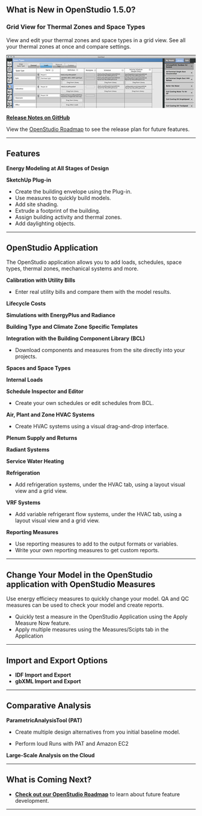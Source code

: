 

## What is New in OpenStudio 1.5.0?

### Grid View for Thermal Zones and Space Types
View and edit your thermal zones and space types in a grid view. See all your thermal zones at once and compare settings. 

![Opening Screen](../../img/features/grid_thumb.png "Grid View example")

[__Release Notes on GitHub__](http://github.com/NREL/OpenStudio/releases)

View the [OpenStudio Roadmap](roadmap.md) to see the release plan for future features.
____________________________

## Features

__Energy Modeling at All Stages of Design__

__SketchUp Plug-in__

* Create the building envelope using the Plug-in.
* Use measures to quickly build models. 
* Add site shading.
* Extrude a footprint of the building.
* Assign building activity and thermal zones.
* Add daylighting objects.

____________________________


## OpenStudio Application
The OpenStudio application allows you to add loads, schedules, space types, thermal zones, mechanical systems and more.

__Calibration with Utility Bills__
  
  * Enter real utility bills and compare them with the model results. 
   
 __Lifecycle Costs__
 
__Simulations with EnergyPlus and Radiance__

__Building Type and Climate Zone Specific Templates__

__Integration with the Building Component Library (BCL)__

  * Download components and measures from the site directly into your projects.
 
__Spaces and Space Types__ 

__Internal Loads__

__Schedule Inspector and Editor__

  * Create your own schedules or edit schedules from BCL.  
  
__Air, Plant and Zone HVAC Systems__

  * Create HVAC systems using a visual drag-and-drop interface.
  
__Plenum Supply and Returns__
  
__Radiant Systems__

__Service Water Heating__

__Refrigeration__

  * Add refrigeration systems, under the HVAC tab, using a layout visual view and a grid view.
  
__VRF Systems__

* Add variable refrigerant flow systems, under the HVAC tab, using a layout visual view and a grid view.

__Reporting Measures__

* Use reporting measures to add to the output formats or variables. 
* Write your own reporting measures to get custom reports.

____________________________

## Change Your Model in the OpenStudio application with OpenStudio Measures
Use energy efficiecy measures to quickly change your model. QA and QC measures can be used to check your model and create reports.

* Quickly test a measure in the OpenStudio Application using the Apply Measure Now feature.
* Apply multiple measures using the Measures/Scipts tab in the Application

____________________________

## Import and Export Options
* __IDF Import and Export__
* __gbXML Import and Export__

____________________________

## Comparative Analysis
 __ParametricAnalysisTool (PAT)__

* Create multiple design alternatives from you initial baseline model.

* Perform loud Runs with PAT and Amazon EC2

__Large-Scale Analysis on the Cloud__


____________________________
 
## What is Coming Next?   
* [__Check out our OpenStudio Roadmap__](roadmap.md) to learn about future feature development.

____________________________